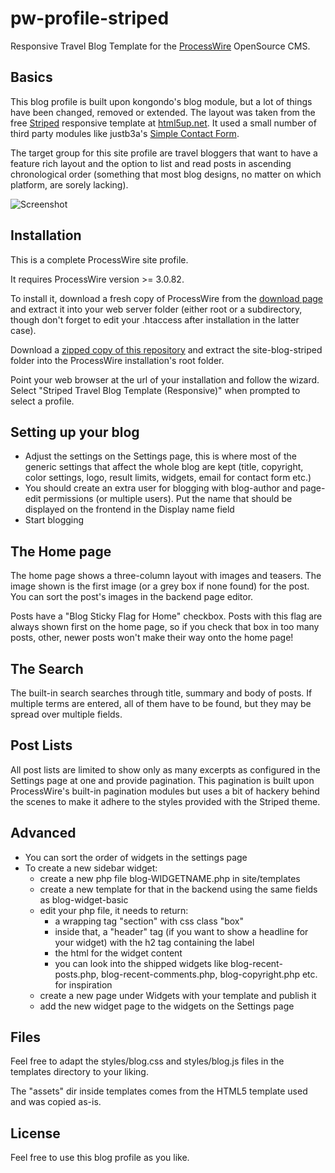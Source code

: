 # pw-profile-striped
Responsive Travel Blog Template for the [ProcessWire](https://processwire.com) OpenSource CMS.

## Basics
This blog profile is built upon kongondo's blog module, but a lot of things have been changed, removed or extended. The layout was taken from the free [Striped](https://html5up.net/striped) responsive template at [html5up.net](https://html5up.net/). It used a small number of third party modules like justb3a's [Simple Contact Form](https://modules.processwire.com/modules/simple-contact-form/).

The target group for this site profile are travel bloggers that want to have a feature rich layout and the option to list and read posts in ascending chronological order (something that most blog designs, no matter on which platform, are sorely lacking).

![Screenshot](https://bitpoet.github.io/img/travel-blog-home.png)

## Installation

This is a complete ProcessWire site profile.

It requires ProcessWire version >= 3.0.82.

To install it, download a fresh copy of ProcessWire from the [download page](https://processwire.com/download/) and extract it into your web server folder (either root or a subdirectory, though don't forget to edit your .htaccess after installation in the latter case).

Download a [zipped copy of this repository](https://github.com/BitPoet/pw-profile-striped/archive/master.zip) and extract the site-blog-striped folder into the ProcessWire installation's root folder.

Point your web browser at the url of your installation and follow the wizard. Select "Striped Travel Blog Template (Responsive)" when prompted to select a profile.

## Setting up your blog

- Adjust the settings on the Settings page, this is where most of the generic settings that affect the whole blog are kept (title, copyright, color settings, logo, result limits, widgets, email for contact form etc.)
- You should create an extra user for blogging with blog-author and page-edit permissions (or multiple users). Put the name that should be displayed on the frontend in the Display name field
- Start blogging

## The Home page

The home page shows a three-column layout with images and teasers. The image shown is the first image (or a grey box if none found) for the post. You can sort the post's images in the backend page editor.

Posts have a "Blog Sticky Flag for Home" checkbox. Posts with this flag are always shown first on the home page, so if you check that box in too many posts, other, newer posts won't make their way onto the home page!

## The Search

The built-in search searches through title, summary and body of posts. If multiple terms are entered, all of them have to be found, but they may be spread over multiple fields.

## Post Lists

All post lists are limited to show only as many excerpts as configured in the Settings page at one and provide pagination. This pagination is built upon ProcessWire's built-in pagination modules but uses a bit of hackery behind the scenes to make it adhere to the styles provided with the Striped theme.

## Advanced

- You can sort the order of widgets in the settings page
- To create a new sidebar widget:
  * create a new php file blog-WIDGETNAME.php in site/templates
  * create a new template for that in the backend using the same fields as blog-widget-basic
  * edit your php file, it needs to return:
    - a wrapping tag "section" with css class "box"
    - inside that, a "header" tag (if you want to show a headline for your widget) with the h2 tag containing the label
    - the html for the widget content
    - you can look into the shipped widgets like blog-recent-posts.php, blog-recent-comments.php, blog-copyright.php etc. for inspiration
  * create a new page under Widgets with your template and publish it
  * add the new widget page to the widgets on the Settings page

## Files

Feel free to adapt the styles/blog.css and styles/blog.js files in the templates directory to your liking.

The "assets" dir inside templates comes from the HTML5 template used and was copied as-is.

## License

Feel free to use this blog profile as you like.
